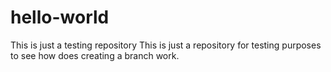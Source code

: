 # hello-world
This is just a testing repository
This is just a repository for testing purposes to see how does creating a branch work.
